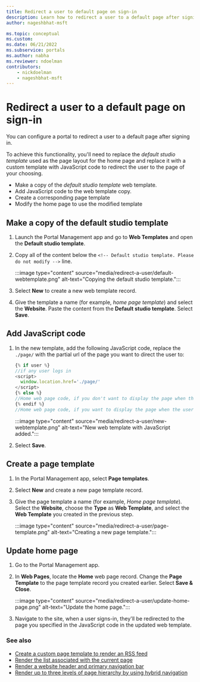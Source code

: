 ```yaml
---
title: Redirect a user to default page on sign-in
description: Learn how to redirect a user to a default page after signing in.
author: nageshbhat-msft

ms.topic: conceptual
ms.custom: 
ms.date: 06/21/2022
ms.subservice: portals
ms.author: nabha
ms.reviewer: ndoelman
contributors:
    - nickdoelman
    - nageshbhat-msft
---
```


# Redirect a user to a default page on sign-in

You can configure a portal to redirect a user to a default page after signing in. 

To achieve this functionality, you'll need to replace the *default studio template* used as the page layout for the home page and replace it with a custom template with JavaScript code to redirect the user to the page of your choosing.

- Make a copy of the *default studio template* web template.
- Add JavaScript code to the web template copy.
- Create a corresponding page template
- Modify the home page to use the modified template

## Make a copy of the default studio template

1. Launch the Portal Management app and go to **Web Templates** and open the **Default studio template**.

1. Copy all of the content below the `<!-- Default studio template. Please do not modify -->` line.

    :::image type="content" source="media/redirect-a-user/default-webtemplate.png" alt-text="Copying the default studio template.":::

1. Select **New** to create a new web template record.

1. Give the template a name (for example, *home page template*) and select the **Website**. Paste the content from the **Default studio template**. Select **Save**. 

## Add JavaScript code

1. In the new template, add the following JavaScript code, replace the `./page/` with the partial url of the page you want to direct the user to:

    ```javascript
    {% if user %}
    //if any user logs in
    <script>
      window.location.href='./page/'
    </script>
    {% else %}
    //Home web page code, if you don't want to display the page when the user is being redirected
    {% endif %}
    //Home web page code, if you want to display the page when the user is being redirected
    ```

    :::image type="content" source="media/redirect-a-user/new-webtemplate.png" alt-text="New web template with JavaScript added.":::

1. Select **Save**.

## Create a page template

1. In the Portal Management app, select **Page templates**.

1. Select **New** and create a new page template record.

1. Give the page template a name (for example, *Home page template*). Select the **Website**, choose the **Type** as **Web Template**, and select the **Web Template** you created in the previous step.

    :::image type="content" source="media/redirect-a-user/page-template.png" alt-text="Creating a new page template.":::

## Update home page

1. Go to the Portal Management app.

1. In **Web Pages**, locate the **Home** web page record. Change the **Page Template** to the page template record you created earlier. Select **Save & Close**.

    :::image type="content" source="media/redirect-a-user/update-home-page.png" alt-text="Update the home page.":::

1. Navigate to the site, when a user signs-in, they'll be redirected to the page you specified in the JavaScript code in the updated web template.

### See also

- [Create a custom page template to render an RSS feed](render-rss-custom-page-template.md)  
- [Render the list associated with the current page](render-entity-list-current-page.md)  
- [Render a website header and primary navigation bar](render-site-header-primary-navigation.md)  
- [Render up to three levels of page hierarchy by using hybrid navigation](hybrid-navigation-render-page-hierachy.md)  

